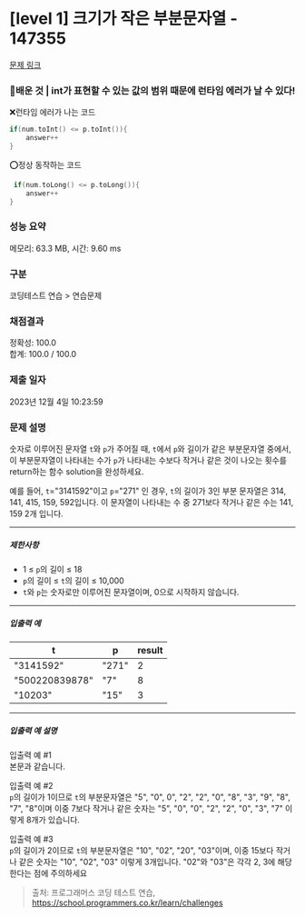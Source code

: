 # [level 1] 크기가 작은 부분문자열 - 147355 

[문제 링크](https://school.programmers.co.kr/learn/courses/30/lessons/147355) 

### 🫡배운 것 | int가 표현할 수 있는 값의 범위 때문에 런타임 에러가 날 수 있다!

❌런타임 에러가 나는 코드
```kotlin
if(num.toInt() <= p.toInt()){
    answer++            
}
```
⭕정상 동작하는 코드
```kotlin
 if(num.toLong() <= p.toLong()){
    answer++            
}
```

### 성능 요약

메모리: 63.3 MB, 시간: 9.60 ms

### 구분

코딩테스트 연습 > 연습문제

### 채점결과

정확성: 100.0<br/>합계: 100.0 / 100.0

### 제출 일자

2023년 12월 4일 10:23:59

### 문제 설명

<p>숫자로 이루어진 문자열 <code>t</code>와 <code>p</code>가 주어질 때, <code>t</code>에서 <code>p</code>와 길이가 같은 부분문자열 중에서, 이 부분문자열이 나타내는 수가 <code>p</code>가 나타내는 수보다 작거나 같은 것이 나오는 횟수를 return하는 함수 solution을 완성하세요.</p>

<p>예를 들어, <code>t</code>="3141592"이고 <code>p</code>="271" 인 경우, <code>t</code>의 길이가 3인 부분 문자열은 314, 141, 415, 159, 592입니다. 이 문자열이 나타내는 수 중 271보다 작거나 같은 수는 141, 159 2개 입니다.</p>

<hr>

<h5>제한사항</h5>

<ul>
<li>1 ≤ <code>p</code>의 길이 ≤ 18</li>
<li><code>p</code>의 길이 ≤ <code>t</code>의 길이 ≤ 10,000</li>
<li><code>t</code>와 <code>p</code>는 숫자로만 이루어진 문자열이며, 0으로 시작하지 않습니다.</li>
</ul>

<hr>

<h5>입출력 예</h5>
<table class="table">
        <thead><tr>
<th>t</th>
<th>p</th>
<th>result</th>
</tr>
</thead>
        <tbody><tr>
<td>"3141592"</td>
<td>"271"</td>
<td>2</td>
</tr>
<tr>
<td>"500220839878"</td>
<td>"7"</td>
<td>8</td>
</tr>
<tr>
<td>"10203"</td>
<td>"15"</td>
<td>3</td>
</tr>
</tbody>
      </table>
<hr>

<h5>입출력 예 설명</h5>

<p>입출력 예 #1<br>
본문과 같습니다.</p>

<p>입출력 예 #2<br>
<code>p</code>의 길이가 1이므로 <code>t</code>의 부분문자열은 "5", "0", 0", "2", "2", "0", "8", "3", "9", "8", "7", "8"이며 이중 7보다 작거나 같은 숫자는 "5", "0", "0", "2", "2", "0", "3", "7" 이렇게 8개가 있습니다.</p>

<p>입출력 예 #3<br>
<code>p</code>의 길이가 2이므로 <code>t</code>의 부분문자열은 "10", "02", "20", "03"이며, 이중 15보다 작거나 같은 숫자는 "10", "02", "03" 이렇게 3개입니다. "02"와 "03"은 각각 2, 3에 해당한다는 점에 주의하세요</p>


> 출처: 프로그래머스 코딩 테스트 연습, https://school.programmers.co.kr/learn/challenges
